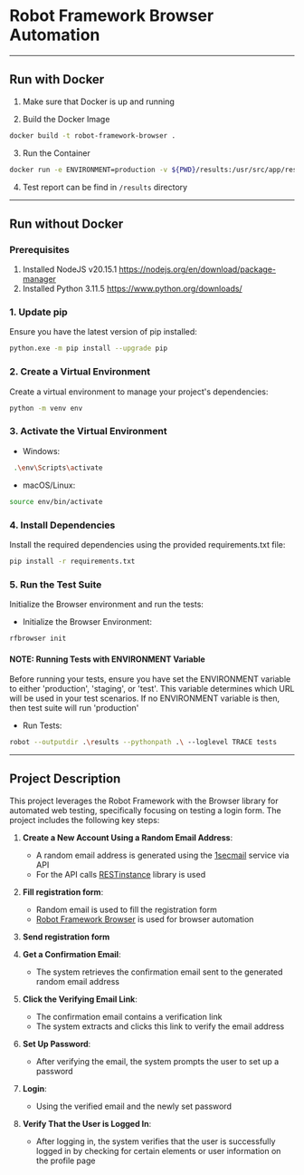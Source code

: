 # Robot Framework Browser Automation


***

## Run with Docker

1. Make sure that Docker is up and running


2. Build the Docker Image
```sh
docker build -t robot-framework-browser .
```

3. Run the Container
```sh
docker run -e ENVIRONMENT=production -v ${PWD}/results:/usr/src/app/results -v ${PWD}/tests:/usr/src/app/tests -v ${PWD}/resources:/usr/src/app/resources robot-framework-browser
```

4. Test report can be find in ```/results``` directory
***

## Run without Docker


### Prerequisites
1. Installed NodeJS v20.15.1 https://nodejs.org/en/download/package-manager
2. Installed Python 3.11.5 https://www.python.org/downloads/


### 1. Update pip
Ensure you have the latest version of pip installed:

```sh
python.exe -m pip install --upgrade pip
```

### 2. Create a Virtual Environment
Create a virtual environment to manage your project's dependencies:

```sh
python -m venv env
```
### 3. Activate the Virtual Environment

* Windows:

```sh
 .\env\Scripts\activate
```    
    
* macOS/Linux:             

```sh
source env/bin/activate 
```

### 4. Install Dependencies
Install the required dependencies using the provided requirements.txt file:

```sh
pip install -r requirements.txt
```

### 5. Run the Test Suite
Initialize the Browser environment and run the tests:

* Initialize the Browser Environment:
```sh
rfbrowser init
```

#### NOTE: Running Tests with ENVIRONMENT Variable
Before running your tests, ensure you have set the ENVIRONMENT variable to either 'production', 'staging', or 'test'. This variable determines which URL will be used in your test scenarios. If no ENVIRONMENT variable is then, then test suite will run 'production'

* Run Tests:
```sh
robot --outputdir .\results --pythonpath .\ --loglevel TRACE tests
```

***

## Project Description

This project leverages the Robot Framework with the Browser library for automated web testing, specifically focusing on testing a login form. The project includes the following key steps:

1. **Create a New Account Using a Random Email Address**:
    - A random email address is generated using the [1secmail](https://www.1secmail.com/api/#) service via API
    - For the API calls [RESTinstance](https://asyrjasalo.github.io/RESTinstance/) library is used 
   
2. **Fill registration form**: 
    - Random email is used to fill the registration form 
    - [Robot Framework Browser](https://github.com/MarketSquare/robotframework-browser) is used for browser automation

3. **Send registration form**
   
4. **Get a Confirmation Email**:
    - The system retrieves the confirmation email sent to the generated random email address

5. **Click the Verifying Email Link**:
    - The confirmation email contains a verification link
    - The system extracts and clicks this link to verify the email address

6. **Set Up Password**:
    - After verifying the email, the system prompts the user to set up a password

7. **Login**:
    - Using the verified email and the newly set password

8. **Verify That the User is Logged In**:
    - After logging in, the system verifies that the user is successfully logged in by checking for certain elements or user information on the profile page


